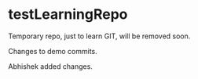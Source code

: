 testLearningRepo
================

Temporary repo, just to learn GIT, will be removed soon.

Changes to demo commits.

Abhishek added changes.
